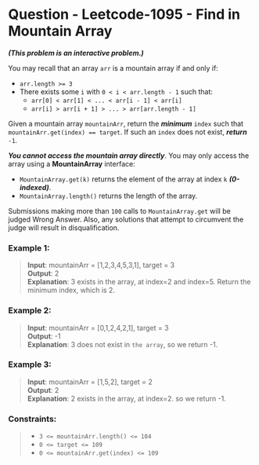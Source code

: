 # Question - Leetcode-1095 - Find in Mountain Array

_**(This problem is an interactive problem.)**_

You may recall that an array `arr` is a mountain array if and only if:

- `arr.length >= 3`
- There exists some `i` with `0 < i < arr.length - 1` such that:
  - `arr[0] < arr[1] < ... < arr[i - 1] < arr[i]`
  - `arr[i] > arr[i + 1] > ... > arr[arr.length - 1]`  
  
Given a mountain array `mountainArr`, return the **_minimum_** `index` such that `mountainArr.get(index) == target`. If such an `index` does not exist, _**return**_ `-1`.

**_You cannot access the mountain array directly_**. You may only access the array using a **MountainArray** interface:
- `MountainArray.get(k)` returns the element of the array at index `k` _**(0-indexed)**_.
- `MountainArray.length()` returns the length of the array.

Submissions making more than `100` calls to `MountainArray.get` will be judged Wrong Answer. Also, any solutions that attempt to circumvent the judge will result in disqualification.


### Example 1:

> **Input**: mountainArr = [1,2,3,4,5,3,1], target = 3  
**Output**: 2  
**Explanation**: 3 exists in the array, at index=2 and index=5. Return the minimum index, which is 2.
### Example 2:

> **Input**: mountainArr = [0,1,2,4,2,1], target = 3  
**Output**: -1  
**Explanation**: 3 does not exist in `the array`, so we return -1.

### Example 3:

> **Input**: mountainArr = [1,5,2], target = 2  
**Output**: 2  
**Explanation**: 2 exists in the array, at index=2. so we return -1.


### Constraints:

> - `3 <= mountainArr.length() <= 104`
> - `0 <= target <= 109`
> - `0 <= mountainArr.get(index) <= 109`